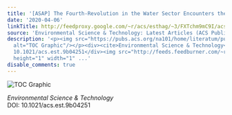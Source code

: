 ```yaml
---
title: '[ASAP] The Fourth-Revolution in the Water Sector Encounters the Digital Revolution'
date: '2020-04-06'
linkTitle: http://feedproxy.google.com/~r/acs/esthag/~3/FXTchm9mC9I/acs.est.9b04251
source: 'Environmental Science & Technology: Latest Articles (ACS Publications)'
description: '<p><img src="https://pubs.acs.org/na101/home/literatum/publisher/achs/journals/content/esthag/0/esthag.ahead-of-print/acs.est.9b04251/20200406/images/medium/es9b04251_0003.gif"
  alt="TOC Graphic"/></p><div><cite>Environmental Science & Technology</cite></div><div>DOI:
  10.1021/acs.est.9b04251</div><img src="http://feeds.feedburner.com/~r/acs/esthag/~4/FXTchm9mC9I"
  height="1" width="1" ...'
disable_comments: true
---
```

<p><img src="https://pubs.acs.org/na101/home/literatum/publisher/achs/journals/content/esthag/0/esthag.ahead-of-print/acs.est.9b04251/20200406/images/medium/es9b04251_0003.gif" alt="TOC Graphic"/></p><div><cite>Environmental Science & Technology</cite></div><div>DOI: 10.1021/acs.est.9b04251</div><img src="http://feeds.feedburner.com/~r/acs/esthag/~4/FXTchm9mC9I" height="1" width="1" ...